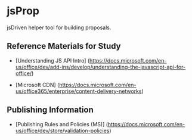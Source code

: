 # jsProp
jsDriven helper tool for building proposals.


## Reference Materials for Study


- [Understanding JS API Intro] (https://docs.microsoft.com/en-us/office/dev/add-ins/develop/understanding-the-javascript-api-for-office/)

- [Microsoft CDN] (https://docs.microsoft.com/en-us/office365/enterprise/content-delivery-networks)

## Publishing Information

- [Publishing Rules and Policies (MS)] (https://docs.microsoft.com/en-us/office/dev/store/validation-policies)
